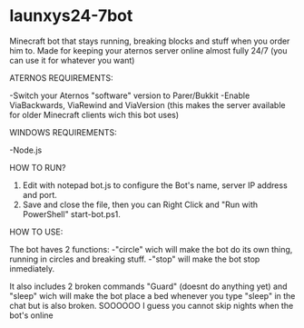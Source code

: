 # launxys24-7bot
Minecraft bot that stays running, breaking blocks and stuff when you order him to. Made for keeping your aternos server online almost fully 24/7 (you can use it for whatever you want)


ATERNOS REQUIREMENTS:

-Switch your Aternos "software" version to Parer/Bukkit
-Enable ViaBackwards, ViaRewind and ViaVersion (this makes the server available for older Minecraft clients wich this bot uses)


WINDOWS REQUIREMENTS:

-Node.js


HOW TO RUN?

1. Edit with notepad bot.js to configure the Bot's name, server IP address and port.
2. Save and close the file, then you can Right Click and "Run with PowerShell" start-bot.ps1.


HOW TO USE:

The bot haves 2 functions: 
-"circle" wich will make the bot do its own thing, running in circles and breaking stuff.
-"stop" will make the bot stop inmediately.


It also includes 2 broken commands "Guard"  (doesnt do anything yet) and "sleep" wich will make the bot place a bed whenever you type "sleep" in the chat but is also broken. SOOOOOO I guess you cannot skip nights when the bot's online

